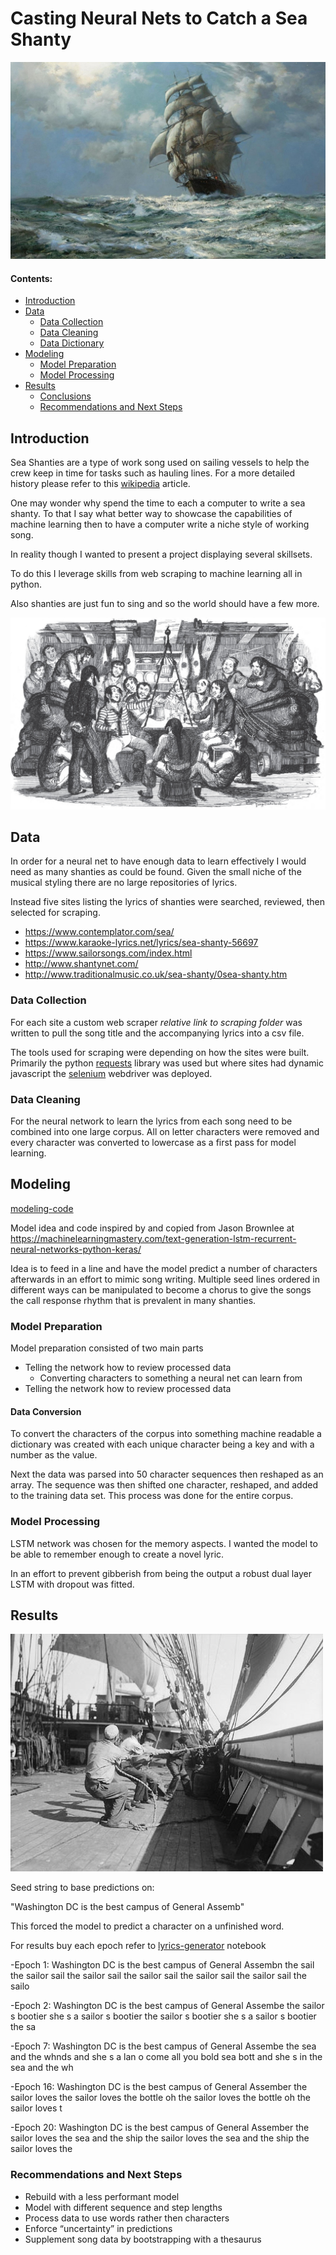 # Casting Neural Nets to Catch a Sea Shanty

![ship-at-sea](./images/ship-at-sea-01.jpg)

#### Contents:
- [Introduction](#Introduction)
- [Data](#Data)
    * [Data Collection](#Data-Collection)
    * [Data Cleaning](#Data-Cleaning)
    * [Data Dictionary](#Data-Dictionary)
- [Modeling](#Modeling)
    * [Model Preparation](#Model-Preparation)
    * [Model Processing](#Model-Processing)
- [Results](#Results)
    * [Conclusions](#Conclusions)
    * [Recommendations and Next Steps](#Recommendations-and-Next-Steps)


## Introduction
Sea Shanties are a type of work song used on sailing vessels to help the crew keep in time for tasks such as hauling lines. For a more detailed history please refer to this [wikipedia](https://en.wikipedia.org/wiki/Sea_shanty) article.

One may wonder why spend the time to each a computer to write a sea shanty. To that I say what better way to showcase the capabilities of machine learning then to have a computer write a niche style of working song.

In reality though I wanted to present a project displaying several skillsets.

To do this I leverage skills from web scraping to machine learning all in python.

Also shanties are just fun to sing and so the world should have a few more.

![signing-sailors](./images/singing-sailors.jpg)

## Data
In order for a neural net to have enough data to learn effectively I would need as many shanties as could be found. Given the small niche of the musical styling there are no large repositories of lyrics.

Instead five sites listing the lyrics of shanties were searched, reviewed, then selected for scraping.
- https://www.contemplator.com/sea/
- https://www.karaoke-lyrics.net/lyrics/sea-shanty-56697
- https://www.sailorsongs.com/index.html
- http://www.shantynet.com/
- http://www.traditionalmusic.co.uk/sea-shanty/0sea-shanty.htm

### Data Collection
For each site a custom web scraper *relative link to scraping folder* was written to pull the song title and the accompanying lyrics into a csv file.

The tools used for scraping were depending on how the sites were built. Primarily the python [requests](https://requests.readthedocs.io/en/master/) library was used but where sites had dynamic javascript the [selenium](https://www.selenium.dev/) webdriver was deployed.

### Data Cleaning
For the neural network to learn the lyrics from each song need to be combined into one large corpus. All on letter characters were removed and every character was converted to lowercase as a first pass for model learning.


## Modeling
[modeling-code](./code/model/model-building/model-building.ipynb)

Model idea and code inspired by and copied from Jason Brownlee at https://machinelearningmastery.com/text-generation-lstm-recurrent-neural-networks-python-keras/

Idea is to feed in a line and have the model predict a number of characters afterwards in an effort to mimic song writing. Multiple seed lines ordered in different ways can be manipulated to become a chorus to give the songs the call response rhythm that is prevalent in many shanties.

### Model Preparation
Model preparation consisted of two main parts
- Telling the network how to review processed data
  - Converting characters to something a neural net can learn from
- Telling the network how to review processed data

#### Data Conversion
To convert the characters of the corpus into something machine readable a dictionary was created with each unique character being a key and with a number as the value.

Next the data was parsed into 50 character sequences then reshaped as an array. The sequence was then shifted one character, reshaped, and added to the training data set. This process was done for the entire corpus.





### Model Processing

LSTM network was chosen for the memory aspects. I wanted the model to be able to remember enough to create a novel lyric.

In an effort to prevent gibberish from being the output a robust dual layer LSTM with dropout was fitted.



## Results

![working](./images/Halyards.jpg)

Seed string to base predictions on:

"Washington DC is the best campus of General Assemb"

This forced the model to predict a character on a unfinished word.

For results buy each epoch refer to [lyrics-generator](./code/model/lyric-generation/lyrics-generator.ipynb) notebook

-Epoch 1:
Washington DC is the best campus of General Assembn the sail the sailor sail the sailor sail the sailor sail the sailor sail the sailor sail the sailo

-Epoch 2:
Washington DC is the best campus of General Assembe the sailor s bootier she s a sailor s bootier the sailor s bootier she s a sailor s bootier the sa

-Epoch 7:
Washington DC is the best campus of General Assembe the sea and the whnds and she s a lan o come all you bold sea bott and she s in the sea and the wh

-Epoch 16:
Washington DC is the best campus of General Assember the sailor loves the sailor loves the bottle oh the sailor loves the bottle oh the sailor loves t

-Epoch 20:
Washington DC is the best campus of General Assember the sailor loves the sea and the ship the sailor loves the sea and the ship the sailor loves the

### Recommendations and Next Steps
- Rebuild with a less performant model
- Model with different sequence and step lengths
- Process data to use words rather then characters
- Enforce “uncertainty” in predictions
- Supplement song data by bootstrapping with a thesaurus
